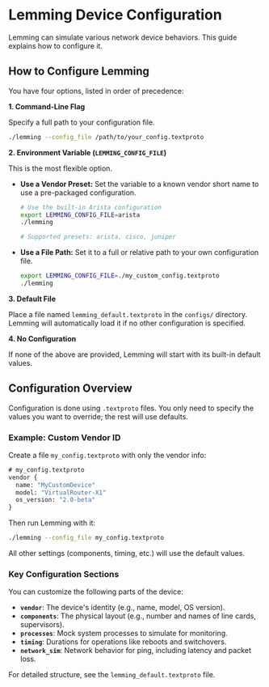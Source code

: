 # Lemming Device Configuration

Lemming can simulate various network device behaviors. This guide explains how to configure it.

## How to Configure Lemming

You have four options, listed in order of precedence:

**1. Command-Line Flag**

Specify a full path to your configuration file.

```bash
./lemming --config_file /path/to/your_config.textproto
```

**2. Environment Variable (`LEMMING_CONFIG_FILE`)**

This is the most flexible option.

* **Use a Vendor Preset:** Set the variable to a known vendor short name to use a pre-packaged configuration.

    ```bash
    # Use the built-in Arista configuration
    export LEMMING_CONFIG_FILE=arista
    ./lemming

    # Supported presets: arista, cisco, juniper
    ```

* **Use a File Path:** Set it to a full or relative path to your own configuration file.

    ```bash
    export LEMMING_CONFIG_FILE=./my_custom_config.textproto
    ./lemming
    ```

**3. Default File**

Place a file named `lemming_default.textproto` in the `configs/` directory. Lemming will automatically load it if no other configuration is specified.

**4. No Configuration**

If none of the above are provided, Lemming will start with its built-in default values.

## Configuration Overview

Configuration is done using `.textproto` files. You only need to specify the values you want to override; the rest will use defaults.

### Example: Custom Vendor ID

Create a file `my_config.textproto` with only the vendor info:

```protobuf
# my_config.textproto
vendor {
  name: "MyCustomDevice"
  model: "VirtualRouter-X1"
  os_version: "2.0-beta"
}
```

Then run Lemming with it:

```bash
./lemming --config_file my_config.textproto
```

All other settings (components, timing, etc.) will use the default values.

### Key Configuration Sections

You can customize the following parts of the device:

* **`vendor`**: The device's identity (e.g., name, model, OS version).
* **`components`**: The physical layout (e.g., number and names of line cards, supervisors).
* **`processes`**: Mock system processes to simulate for monitoring.
* **`timing`**: Durations for operations like reboots and switchovers.
* **`network_sim`**: Network behavior for ping, including latency and packet loss.

For detailed structure, see the `lemming_default.textproto` file.

